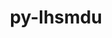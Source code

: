 ---
title: "py-lhsmdu"
layout: cache
categories: [package, develop-2023-11-05]
meta: {"versions": ["1.1"], "compilers": ["gcc@=11.4.0", "gcc@=9.4.0", "oneapi@=2023.2.0"], "oss": ["ubuntu20.04"], "platforms": ["linux"], "targets": ["neoverse_v1", "ppc64le", "x86_64_v3"], "stacks": ["e4s", "e4s-neoverse_v1", "e4s-oneapi", "e4s-power", "root"], "num_specs": 4, "num_specs_by_stack": {"e4s-neoverse_v1": 1, "root": 4, "e4s-power": 1, "e4s": 1, "e4s-oneapi": 1}}
spec_details: [{"hash": "25zho6zsw36s4pla2t57zjrlxpcnkpa4", "compiler": "gcc@=11.4.0", "versions": ["1.1"], "os": "ubuntu20.04", "platform": "linux", "target": "neoverse_v1", "variants": ["build_system=python_pip"], "stacks": ["e4s-neoverse_v1", "root"], "size": "-", "tarball": "https://binaries.spack.io/develop-2023-11-05/build_cache/linux-ubuntu20.04-neoverse_v1/gcc-11.4.0/py-lhsmdu-1.1/linux-ubuntu20.04-neoverse_v1-gcc-11.4.0-py-lhsmdu-1.1-25zho6zsw36s4pla2t57zjrlxpcnkpa4.spack"}, {"hash": "pmpgyrr5n5w3fcaa4hlxo56xgmby2zae", "compiler": "gcc@=9.4.0", "versions": ["1.1"], "os": "ubuntu20.04", "platform": "linux", "target": "ppc64le", "variants": ["build_system=python_pip"], "stacks": ["root", "e4s-power"], "size": "-", "tarball": "https://binaries.spack.io/develop-2023-11-05/build_cache/linux-ubuntu20.04-ppc64le/gcc-9.4.0/py-lhsmdu-1.1/linux-ubuntu20.04-ppc64le-gcc-9.4.0-py-lhsmdu-1.1-pmpgyrr5n5w3fcaa4hlxo56xgmby2zae.spack"}, {"hash": "o5c2b2u6cqwimpe37ej7obu72axuc6sb", "compiler": "gcc@=11.4.0", "versions": ["1.1"], "os": "ubuntu20.04", "platform": "linux", "target": "x86_64_v3", "variants": ["build_system=python_pip"], "stacks": ["e4s", "root"], "size": "-", "tarball": "https://binaries.spack.io/develop-2023-11-05/build_cache/linux-ubuntu20.04-x86_64_v3/gcc-11.4.0/py-lhsmdu-1.1/linux-ubuntu20.04-x86_64_v3-gcc-11.4.0-py-lhsmdu-1.1-o5c2b2u6cqwimpe37ej7obu72axuc6sb.spack"}, {"hash": "7mpbahoeufkq3ms44mxw3l7nrp6irzub", "compiler": "oneapi@=2023.2.0", "versions": ["1.1"], "os": "ubuntu20.04", "platform": "linux", "target": "x86_64_v3", "variants": ["build_system=python_pip"], "stacks": ["e4s-oneapi", "root"], "size": "-", "tarball": "https://binaries.spack.io/develop-2023-11-05/build_cache/linux-ubuntu20.04-x86_64_v3/oneapi-2023.2.0/py-lhsmdu-1.1/linux-ubuntu20.04-x86_64_v3-oneapi-2023.2.0-py-lhsmdu-1.1-7mpbahoeufkq3ms44mxw3l7nrp6irzub.spack"}]
---